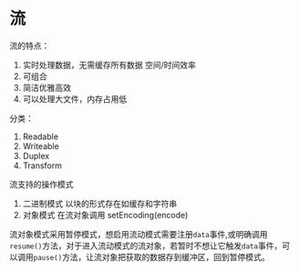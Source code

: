 # 流

流的特点：

1. 实时处理数据，无需缓存所有数据 空间/时间效率
2. 可组合
3. 简洁优雅高效
4. 可以处理大文件，内存占用低

分类：

1. Readable
2. Writeable
3. Duplex
4. Transform

流支持的操作模式

1. 二进制模式 以块的形式存在如缓存和字符串
2. 对象模式 在流对象调用 setEncoding(encode)

流对象模式采用暂停模式，想启用流动模式需要注册`data`事件,或明确调用`resume()`方法，对于进入流动模式的流对象，若暂时不想让它触发`data`事件，可以调用`pause()`方法，让流对象把获取的数据存到缓冲区，回到暂停模式。
